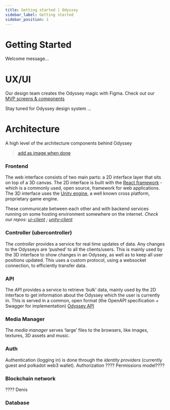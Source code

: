 ```yaml
---
title: Getting started | Odyssey
sidebar_label: Getting started
sidebar_position: 1
---
```

# Getting Started
Welcome message... 

#  UX/UI
Our design team creates the Odyssey magic with Figma. Check out our [MVP screens & components](https://www.figma.com/file/ThjIFEkvWGdAqrsb08t5Xz/Momentum-3.0-Design-System?node-id=334%3A15178&t=siREax3Pqbkgt7vi-0)

Stay tuned for Odyssey design system ... 

# Architecture 
A high level of the architecture components behind Odyssey 
> [add as image when done](https://miro.com/app/board/uXjVOgNufyA=/?moveToWidget=3458764540273670203&cot=14)

### Frontend
The web interface consists of two main parts: a 2D interface layer that sits on top of a 3D canvas. The 2D interface is built with the  [React framework](https://reactjs.org/)  - which is a commonly used, open source, framework for web applications. The 3D interface uses the [Unity engine](https://unity.com/), a well known cross platform, proprietary game engine.

These communicate between each other and with backend services running on some hosting environment somewhere on the internet. 
*Check our repos: [ui-client](https://github.com/momentum-xyz/ui-client) ;  [unity-client](https://github.com/momentum-xyz/unity-client)*

### Controller (ubercontroller)
The _controller_ provides a service for real time updates of data. Any changes to the Odysseys are ‘pushed’ to all the clients/users. This is mainly used by the 3D interface to show changes in an Odyssey, as well as to keep all user positions updated. This uses a custom protocol, using a websocket connection, to efficiently transfer data.

### API
The _API_ provides a service to retrieve ‘bulk’ data, mainly used by the 2D interface to get information about the Odyssey which the user is currently in. This is served in a common, open format (the OpenAPI specification + Swagger for implementation) [Odyssey API](https://docs.momentum.xyz/api/develop/)

### Media Manager
The _media manager_ serves ‘large’ files to the browsers, like images, textures, 3D assets and music.

### Auth
Authentication (logging in) is done through the _identity providers_ (currently guest and polkadot web3 wallet).
Authorization ????
Permissions model????


### Blockchain network
???? Denis


### Database

